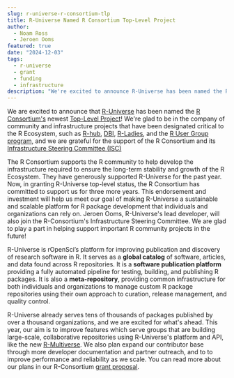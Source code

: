 ```yaml
---
slug: r-universe-r-consortium-tlp
title: R-Universe Named R Consortium Top-Level Project
author:
  - Noam Ross
  - Jeroen Ooms
featured: true
date: "2024-12-03"
tags:
  - r-universe
  - grant
  - funding
  - infrastructure
description: "We're excited to announce R-Universe has been named the R-Consortium's newest Top-Level Project."
---
```


We are excited to announce that [R-Universe](/r-universe/)
has been named the [R Consortium's](https://r-consortium.org) newest [Top-Level Project](https://r-consortium.org/all-projects/)!  We're glad
to be in the company of community and infrastructure projects that have been
designated critical to the R Ecosystem, such as [R-hub](https://blog.r-hub.io/), [DBI](https://r-dbi.org/), [R-Ladies](https://rladies.org/), and the
[R User Group program](https://r-consortium.org/all-projects/isc-working-groups.html), and we are grateful for the support of the R Consortium and
its [Infrastructure Steering Committee (ISC)](https://r-consortium.org/about/governance#infrastructure-steering-committee)

The R Consortium supports the R community to help develop the infrastructure
required to ensure the long-term stability and growth of the R Ecosystem. They
have generously supported R-Universe for the past year. Now, in
granting R-Universe top-level status, the R Consortium has committed to support
us for three more years. This endorsement and investment will help us meet our goal 
of making R-Universe a sustainable and scalable platform for R package
development that individuals and organizations can rely on. Jeroen Ooms,
R-Universe's lead developer, will also join the R-Consortium's Infrastructure
Steering Committee. We are glad to play a part in helping support important
R community projects in the future!

R-Universe is rOpenSci’s platform for improving publication and discovery of research software in R.
It serves as a **global catalog** of software, articles, and data found
across R repositories.  It is a **software publication platform** providing a fully
automated pipeline for testing, building, and publishing R packages. It is also
a **meta-repository**, providing common infrastructure for both individuals and
organizations to manage custom R package repositories using their own approach
to curation, release management, and quality control.

R-Universe already serves tens of thousands of packages published by over a thousand
organizations, and we are excited for what's ahead. This year, our aim is to improve features which serve groups that
are building large-scale, collaborative repositories using R-Universe's platform
and API, like the new [R-Multiverse](https://r-multiverse.org/). 
We also plan expand our contributor base through more developer documentation and
partner outreach, and to to improve performance and reliability as we scale. You
can read more about our plans in our R-Consortium 
[grant proposal](https://github.com/r-universe-org/consortium).

